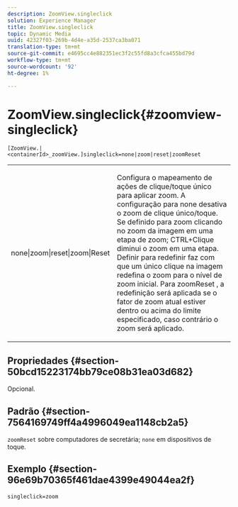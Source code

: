 ```yaml
---
description: ZoomView.singleclick
solution: Experience Manager
title: ZoomView.singleclick
topic: Dynamic Media
uuid: 42327f03-269b-4d4e-a35d-2537ca3ba071
translation-type: tm+mt
source-git-commit: e4695cc4e882351ec3f2c55fd8a3cfca455bd79d
workflow-type: tm+mt
source-wordcount: '92'
ht-degree: 1%

---
```



# ZoomView.singleclick{#zoomview-singleclick}

`[ZoomView.|<containerId>_zoomView.]singleclick=none|zoom|reset|zoomReset`

<table id="table_82C9252157DB41B5B98505855975D2F5"> 
 <tbody> 
  <tr> 
   <td colname="col1"> <p> <span class="codeph"> none|zoom|reset|zoom|Reset  </span> </p> </td> 
   <td colname="col2"> <p> Configura o mapeamento de ações de clique/toque único para aplicar zoom. A configuração para <span class="codeph"> none </span> desativa o zoom de clique único/toque. Se definido para <span class="codeph"> zoom </span> clicando no zoom da imagem em uma etapa de zoom; CTRL+Clique diminui o zoom em uma etapa. Definir para <span class="codeph"> redefinir </span> faz com que um único clique na imagem redefina o zoom para o nível de zoom inicial. Para <span class="codeph"> zoomReset </span>, a redefinição será aplicada se o fator de zoom atual estiver dentro ou acima do limite especificado, caso contrário o zoom será aplicado. </p> </td> 
  </tr> 
 </tbody> 
</table>

## Propriedades {#section-50bcd15223174bb79ce08b31ea03d682}

Opcional.

## Padrão {#section-7564169749ff4a4996049ea1148cb2a5}

`zoomReset` sobre computadores de secretária;  `none` em dispositivos de toque.

## Exemplo {#section-96e69b70365f461dae4399e49044ea2f}

`singleclick=zoom`
